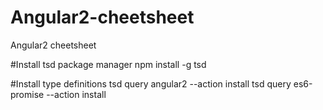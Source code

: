 # Angular2-cheetsheet
Angular2 cheetsheet

#Install tsd package manager
npm install -g tsd

#Install type definitions
tsd query angular2 --action install
tsd query es6-promise --action install


